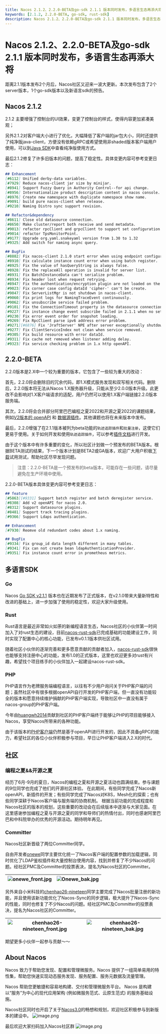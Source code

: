 ```yaml
---
title: Nacos 2.1.2、2.2.0-BETA及go-sdk 2.1.1 版本同时发布，多语言生态再添大将
keywords: [2.1.2, 2.2.0-BETA, go-sdk, rust-sdk]
description: Nacos 2.1.2、2.2.0-BETA及go-sdk 2.1.1 版本同时发布，多语言生态再添大将。
---
```


# Nacos 2.1.2、2.2.0-BETA及go-sdk 2.1.1 版本同时发布，多语言生态再添大将

距离2.1.1版本发布2个月后，Nacos社区又迎来一波大更新。本次发布包含了2个server版本，1个go-sdk版本以及新语言sdk的预告。

## Nacos 2.1.2

2.1.2 主要增强了控制台的UI效果，变更了控制台的样式，使得内容更加紧凑美观；

另外2.1.2对客户端大小进行了优化，大幅降低了客户端的jar包大小，同时还提供了纯净版java-client，方便没有依赖gRPC或希望使用非shaded版本客户端用户使用，可以到[Java SDK](/zh-cn/docs/v2/guide/user/sdk.html)中查看纯净版使用方式。

最后2.1.2修复了许多旧版本的问题，提高了稳定性。具体变更内容可参考变更日志：

```markdown
## Enhancement
[#6112] Unified derby-data variables.
[#7929] Reduce nacos-client jar size by minijar.
[#8941] Support Fuzzy Query in Authority Control--for api change.
[#8956] Internationalize product description content in nacos console.
[#8976] Create new namespace with duplicate namespace show name.
[#9091] build pure nacos-client when release.
[#9210] Naming Distro sync support revision.

## Refactor&dependency
[#8611] Close old datasource connection.
[#8650] Make cluster/report both receive and send metadata.
[#9013] refactor rpcClient and grpcClient to support set configuration.
[#9014] refactor TpsMonitorPoint.
[#9177] Upgrade org.yaml.snakeyaml version from 1.30 to 1.32
[#9325] Add switch for naming async query.

## BugFix
[#8882] Fix nacos-client 2.1.0 start error when using endpoint configuration.
[#8910] Fix calculate instance count error when using batch register.
[#8925] Fix the value of hasQueryString is always false.
[#8928] Fix the replaceAll operation is invalid for server list.
[#8931] Fix BatchInstanceData can't serialize problem.
[#8934] Fix header lost when request retrying.
[#8947] Fix the authentication/encryption plugin are not loaded on the nacos server.
[#9023] Fix corner case config dataId 'cipher-' can't be create.
[#9047] Fix ServerListMgr is not shutdown in nacos-client.
[#9060] Fix print logs for NamingTraceEvent continuously.
[#9062] Fix unsubscribe service failed problem.
[#9101] Fix the ConnectionTimeout property in the datasource connection is overwritten problem.
[#9227] Fix instance change event subscribe failed in 2.1.1 when no setting scope.
[#9230] Fix error event order for snapshot loading.
[#9269] Fix RpcClient parse ipv6 address error problem.
[#9271][#6876] Fix 'JraftServer' NPE after server exceptionally shutdown.
[#9277] Fix ClientServiceIndex not clean when service removed.
[#9305] Fix build resource with error dataId.
[#9311] Fix cache not removed when listener adding delay.
[#9323] Fix service checking problem in 1.x http openAPI.
```

## 2.2.0-BETA

2.2.0版本是2.X中一个较为重要的版本，它包含了一些较为重大的改动：

首先，2.2.0将会删除旧的冗余代码，即1.X模式服务发现和双写相关代码。删除后，2.2.0版本将无法从Nacos 1.X服务器升级，只能从至少2.0.0版本升级。此更改不会影响对1.X客户端请求的适配，用户仍然可以使用1.X客户端链接2.2.0版本服务端。

其次，2.2.0将会合并部分阿里巴巴编程之夏2022和开源之夏2022的课题结果，例如[V2版本的 openAPI](/zh-cn/docs/v2/guide/user/open-api.html) 和 [数据源插件](/zh-cn/docs/v2/plugin/datasource-plugin.html)。其他课题也将在未来版本中发布。

最后，2.2.0增强了在2.1.1版本被列为beta功能的`轨迹追踪插件`和`批量注册`，这使它们更易于使用。关于如何开发和使用`轨迹追踪插件`，可以参考[插件文档](/zh-cn/docs/v2/plugin/trace-plugin.html)进行开发。

由于这个版本中有许多重要的变化，所以社区计划做一个预发布的BETA版本。根据BETA测试的结果，下一个版本计划是BETA2或GA版本，欢迎广大用户积极[下载](https://github.com/alibaba/nacos/releases/tag/2.2.0-BETA)试用测试，帮助社区尽早发现问题。

> 注意：2.2.0-BETA是一个预发布的beta版本，可能存在一些问题，请尽量避免在生产环境中使用。

2.2.0-BETA版本具体变更内容可参考变更日志：

```markdown
## feature
[#5863][#9331] Support batch register and batch deregister service.
[#8308] Add v2 openAPI for nacos 2.0.
[#8312] Support datasource plugins.
[#8481] Support track tracing plugins.
[#9366] Support Ldaps authentication.

## Enhancement
[#7930] Reomve old redundant codes about 1.x naming.

## BugFix
[#9334] Fix group_id data length different in many tables.
[#9341] Fix can not create bean ldapAuthenticationProvider.
[#9351] Fix instance count error in prometheus metrics.

```

## 多语言SDK

### Go

Nacos [Go SDK v2.1.1](https://github.com/nacos-group/nacos-sdk-go/releases/tag/v2.1.1) 版本也在近期发布了正式版本，在v2.1.0带来大量新特性和改进的基础上，进一步加强了使用的稳定性，欢迎大家升级使用。

### Rust

Rust语言是最近非常如火如荼的新编程语言生态，Nacos社区的小伙伴第一时间加入了对rust生态的建设，目前[nacos-rust-sdk](https://github.com/nacos-group/nacos-sdk-rust)已完成基础的功能建设工作，同时实现了配置中心的核心功能，已发布v0.1.1版本供社区试用。

随着社区小伙伴的逐渐完善和更多愿意贡献的贡献者加入，[nacos-rust-sdk](https://github.com/nacos-group/nacos-sdk-rust)很快也能够支持注册中心的功能，发布1.0的正式版本，这里也欢迎更多对rust有兴趣，希望找个项目练手的小伙伴加入一起建设nacos-rust-sdk。

### PHP

PHP语言作为老牌服务端编程语言，以往有不少用户询问关于PHP客户端的问题；虽然社区中有很多根据openAPI自行开发的PHP客户端，但一直没有功能较全的版本和愿意持续维护捐献的PHP客户端实现，导致社区中一直没有属于nacos-group的PHP客户端。

今年由[huangwh2014](https://github.com/huangwh2014)贡献到社区的PHP客户端终于能够让PHP的项目能够接入Nacos，享受Nacos所带来的各种功能。

由于该版本的[PHP客户端](https://github.com/nacos-group/nacos-sdk-php)仍然是基于openAPI进行开发的，因此不具备gRPC的能力，希望社区的各位小伙伴积极参与项目，早日让PHP客户端进入2.X的时代。

## 社区

### 编程之夏&&开源之夏

经历了6月-9月的夏日，Nacos的编程之夏和开源之夏活动也圆满结束。参与课题的9位同学也完成了他们的开源社区体验。
在此期间，有些同学完成了Nacos新openAPI，新插件的开发；有些同学完成了Nacos对K8S，Mesh化的探索；也有些同学深耕于Nacos客户端与服务端的协商机制。
根据当前功能的完成程度和Nacos社区的版本的规划，这些重要的改动会在后续版本中逐渐与大家见面。在这里感谢参加编程之夏与开源之夏的同学和导师们的热情付出，同时也感谢阿里巴巴和中科院举办的优秀的开源活动。期待明年再见。

### Committer

Nacos社区新晋级了两位Committer同学。 

自由开发者[onewe](https://github.com/onewe)同学主要优化统一了Nacos客户端的配置参数的加载逻辑，同时优化了LDAP鉴权插件和大量控制台使用内容，找到并修复了不少Nacos的问题。经社区PMC及Committer的投票表决，提名为Nacos社区的Committer。

| ![onewe_front.jpg](/img/blog/212-and-220beta-release/Onewe_front.jpg) | ![Onewe_bak.jpg](/img/blog/212-and-220beta-release/Onewe_bak.jpg) |
| --- | --- |

另外来自小米科技的[chenhao26-nineteen](https://github.com/chenhao26-nineteen)同学主要完成了Nacos批量注册的新功能，并且使用该新功能优化了Nacos-Sync的同步逻辑，极大提升了Nacos-Sync的性能，同时也修复了不少Nacos的问题。经社区PMC及Committer的投票表决，提名为Nacos社区的Committer。

| ![chenhao26-nineteen_front.jpg](/img/blog/212-and-220beta-release/chenhao26-nineteen_front.jpg) | ![chenhao26-nineteen_bak.jpg](/img/blog/212-and-220beta-release/chenhao26-nineteen_bak.jpg) |
| --- | --- |

期望更多小伙伴一起参与贡献～～

## About Nacos

Nacos 致力于帮助您发现、配置和管理微服务。Nacos 提供了一组简单易用的特性集，帮助您快速实现动态服务发现、服务配置、服务元数据及流量管理。

Nacos 帮助您更敏捷和容易地构建、交付和管理微服务平台。 Nacos 是构建以“服务”为中心的现代应用架构 (例如微服务范式、云原生范式) 的服务基础设施。

Nacos社区同时也开启了关于[Nacos3.0](https://mp.weixin.qq.com/s/8UwwD_WxSJINP8Qr_1wogg)的畅想和规划，欢迎社区积极参与到新版本的建设中。
![image.png](https://cdn.nlark.com/yuque/0/2022/png/1577777/1660125280551-a2e881fe-d25e-4ebb-a28f-8e56683deef1.png#clientId=uf10cb19a-105c-4&crop=0&crop=0&crop=1&crop=1&from=url&id=Z9to1&margin=%5Bobject%20Object%5D&name=image.png&originHeight=794&originWidth=1650&originalType=binary&ratio=1&rotation=0&showTitle=false&size=185821&status=done&style=none&taskId=u63849e10-1dae-45cb-b559-04d106ebe86&title=)

最后欢迎大家扫码加入Nacos社区群
![image.png](https://cdn.nlark.com/yuque/0/2022/png/1577777/1660125280778-c1822fb0-958b-4730-a6dc-0e92ba22f3f8.png#clientId=uf10cb19a-105c-4&crop=0&crop=0&crop=1&crop=1&from=paste&height=374&id=u2619495f&margin=%5Bobject%20Object%5D&name=image.png&originHeight=923&originWidth=765&originalType=binary&ratio=1&rotation=0&showTitle=false&size=338166&status=done&style=none&taskId=u0690e9a0-6d58-4f72-82b1-7d4457a900e&title=&width=310)
